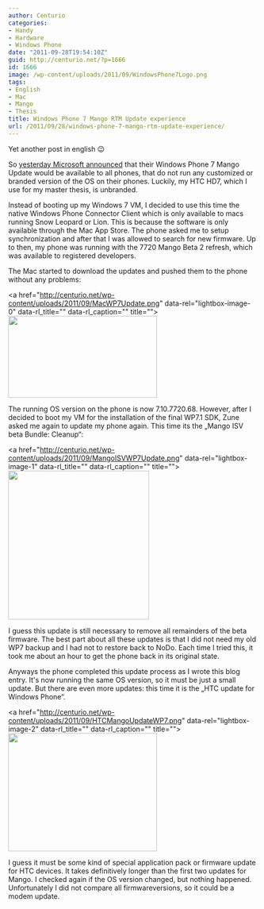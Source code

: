 ```yaml
---
author: Centurio
categories:
- Handy
- Hardware
- Windows Phone
date: "2011-09-28T19:54:10Z"
guid: http://centurio.net/?p=1666
id: 1666
image: /wp-content/uploads/2011/09/WindowsPhone7Logo.png
tags:
- English
- Mac
- Mango
- Thesis
title: Windows Phone 7 Mango RTM Update experience
url: /2011/09/28/windows-phone-7-mango-rtm-update-experience/
---
```

Yet another post in english 😉 

So [yesterday Microsoft announced](http://windowsteamblog.com/windows_phone/b/windowsphone/archive/2011/09/27/windows-phone-7-5-mango-update-begins.aspx) that their Windows Phone 7 Mango Update would be available to all phones, that do not run any customized or branded version of the OS on their phones. Luckily, my HTC HD7, which I use for my master thesis, is unbranded.

Instead of booting up my Windows 7 VM, I decided to use this time the native Windows Phone Connector Client which is only available to macs running Snow Leopard or Lion. This is because the software is only available through the Mac App Store. The phone asked me to setup synchronization and after that I was allowed to search for new firmware. Up to then, my phone was running with the 7720 Mango Beta 2 refresh, which was available to registered developers.  
<!--more-->

  
The Mac started to download the updates and pushed them to the phone without any problems:

<a href="http://centurio.net/wp-content/uploads/2011/09/MacWP7Update.png" data-rel="lightbox-image-0" data-rl\_title="" data-rl\_caption="" title=""><img loading="lazy" src="http://centurio.net/wp-content/uploads/2011/09/MacWP7Update-300x165.png" alt="" title="MacWP7Update" width="300" height="165" class="aligncenter size-medium wp-image-1667" srcset="https://centurio.net/wp-content/uploads/2011/09/MacWP7Update-300x165.png 300w, https://centurio.net/wp-content/uploads/2011/09/MacWP7Update.png 893w" sizes="(max-width: 300px) 100vw, 300px" /></a>

The running OS version on the phone is now 7.10.7720.68. However, after I decided to boot my VM for the installation of the final WP7.1 SDK, Zune asked me again to update my phone again. This time its the &#8222;Mango ISV beta Bundle: Cleanup&#8220;:

<a href="http://centurio.net/wp-content/uploads/2011/09/MangoISVWP7Update.png" data-rel="lightbox-image-1" data-rl\_title="" data-rl\_caption="" title=""><img loading="lazy" src="http://centurio.net/wp-content/uploads/2011/09/MangoISVWP7Update-284x300.png" alt="" title="MangoISVWP7Update" width="284" height="300" class="aligncenter size-medium wp-image-1668" srcset="https://centurio.net/wp-content/uploads/2011/09/MangoISVWP7Update-284x300.png 284w, https://centurio.net/wp-content/uploads/2011/09/MangoISVWP7Update-24x24.png 24w, https://centurio.net/wp-content/uploads/2011/09/MangoISVWP7Update.png 632w" sizes="(max-width: 284px) 100vw, 284px" /></a>

I guess this update is still necessary to remove all remainders of the beta firmware. The best part about all these updates is that I did not need my old WP7 backup and I had not to restore back to NoDo. Each time I tried this, it took me about an hour to get the phone back in its original state.

Anyways the phone completed this update process as I wrote this blog entry. It's now running the same OS version, so it must be just a small update. But there are even more updates: this time it is the &#8222;HTC update for Windows Phone&#8220;.

<a href="http://centurio.net/wp-content/uploads/2011/09/HTCMangoUpdateWP7.png" data-rel="lightbox-image-2" data-rl\_title="" data-rl\_caption="" title=""><img loading="lazy" src="http://centurio.net/wp-content/uploads/2011/09/HTCMangoUpdateWP7-300x238.png" alt="" title="HTCMangoUpdateWP7" width="300" height="238" class="aligncenter size-medium wp-image-1669" srcset="https://centurio.net/wp-content/uploads/2011/09/HTCMangoUpdateWP7-300x238.png 300w, https://centurio.net/wp-content/uploads/2011/09/HTCMangoUpdateWP7.png 628w" sizes="(max-width: 300px) 100vw, 300px" /></a>

I guess it must be some kind of special application pack or firmware update for HTC devices. It takes definitively longer than the first two updates for Mango. I checked again if the OS version changed, but nothing happened. Unfortunately I did not compare all firmwareversions, so it could be a modem update.